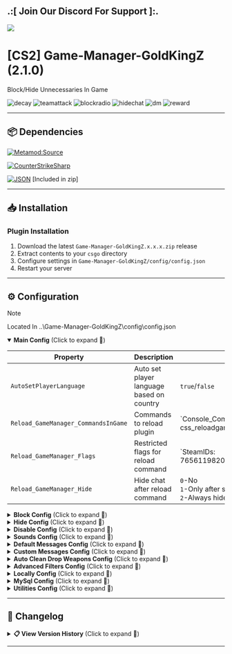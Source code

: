 ## .:[ Join Our Discord For Support ]:.

<a href="https://discord.com/invite/U7AuQhu"><img src="https://discord.com/api/guilds/651838917687115806/widget.png?style=banner2"></a>

# [CS2] Game-Manager-GoldKingZ (2.1.0)

Block/Hide Unnecessaries In Game

![decay](https://github.com/oqyh/cs2-Game-Manager/assets/48490385/6960136b-4aef-467e-b1ad-e4ec8c6baf8a)
![teamattack](https://github.com/oqyh/cs2-Game-Manager/assets/48490385/09beefa3-8431-4325-9352-9e2451b0d234)
![blockradio](https://github.com/oqyh/cs2-Game-Manager/assets/48490385/26efd5d8-3c3f-44c1-a0e6-43c6ce2157b8)
![hidechat](https://github.com/oqyh/cs2-Game-Manager/assets/48490385/1b5e2e57-3936-416f-895b-02731780e577)
![dm](https://github.com/user-attachments/assets/8e7e1631-bd94-4f8c-be22-20e3175eddec)
![reward](https://github.com/user-attachments/assets/6964f35e-daa9-4132-9d47-52dfd1947abf)


---

## 📦 Dependencies
[![Metamod:Source](https://img.shields.io/badge/Metamod:Source-2d2d2d?logo=sourceengine)](https://www.sourcemm.net)

[![CounterStrikeSharp](https://img.shields.io/badge/CounterStrikeSharp-83358F)](https://github.com/roflmuffin/CounterStrikeSharp)

[![JSON](https://img.shields.io/badge/JSON-000000?logo=json)](https://www.newtonsoft.com/json) [Included in zip]

---

## 📥 Installation

### Plugin Installation
1. Download the latest `Game-Manager-GoldKingZ.x.x.x.zip` release
2. Extract contents to your `csgo` directory
3. Configure settings in `Game-Manager-GoldKingZ/config/config.json`
4. Restart your server

---

## ⚙️ Configuration

> [!NOTE]
> Located In ..\Game-Manager-GoldKingZ\config\config.json                                           
>

<details open>
<summary><b>Main Config</b> (Click to expand 🔽)</summary>

| Property | Description | Values | Required |  
|----------|-------------|--------|----------|
| `AutoSetPlayerLanguage` | Auto set player language based on country | `true`/`false` | - |
| `Reload_GameManager_CommandsInGame` | Commands to reload plugin | `Console_Commands: css_reloadgamemanager,css_reloadgm | Chat_Commands:` | - |
| `Reload_GameManager_Flags` | Restricted flags for reload command | `SteamIDs: 76561198206086993,STEAM_0:1:507335558 | Flags: @css/root,@css/admin | Groups: #css/root,#css/admin` | - |
| `Reload_GameManager_Hide` | Hide chat after reload command | `0`-No<br>`1`-Only after success<br>`2`-Always hide | - |

</details>

<details>
<summary><b>Block Config</b> (Click to expand 🔽)</summary>

| Property | Description | Values | Required |  
|----------|-------------|--------|----------|
| `BlockRadio` | Block Players Radio | `true`/`false` | - |
| `BlockBotRadio` | Block Bot Radio | `true`/`false` | - |
| `BlockGrenadesRadio` | Block Radio When Throwing Grenades | `true`/`false` | - |
| `BlockChatWheel` | Block Chat Wheel | `true`/`false` | - |
| `BlockPing` | Block Players Ping | `true`/`false` | - |
| `BlockNameChanger` | Block animated name changers | `0`-No<br>`1`-Send to spec with warning<br>`2`-Send to spec + execute command after delay | - |
| `BlockNameChanger_Block` | Block duration (seconds) | e.g. `10` | `BlockNameChanger=1 or 2` |
| `BlockNameChanger_SendServerConsoleCommand` | Command after block timer | Placeholders: `{PLAYER_NAME}`, `{PLAYER_ID}`, etc. | `BlockNameChanger=2` |
| `Block_Commands_StartWith` | Block commands starting with | Array of strings | - |
| `Block_Commands_StartWith_IgnoreCase` | Ignore case for start-with | `true`/`false` | - |
| `Block_Commands_Contains` | Block commands containing | Array of strings | - |
| `Block_Commands_Contains_IgnoreCase` | Ignore case for contains | `true`/`false` | - |
| `Block_Commands_Ignore_Flags` | Ignore flags for command blocking | `SteamIDs: | Flags: | Groups:` | - |

</details>

<details>
<summary><b>Hide Config</b> (Click to expand 🔽)</summary>

| Property | Description | Values | Required |  
|----------|-------------|--------|----------|
| `HideRadar` | Hide Players Radar | `true`/`false` | - |
| `HideKillfeed` | Hide Killfeed | `0`-No<br>`1`-Hide completely<br>`2`-Show only my kills | - |
| `HideBloodAndHsSpark` | Hide Blood/Headshot Effects | `true`/`false` | - |
| `HideTeamMateHeadTag` | Hide Teammate Head Tags | `0`-No<br>`1`-Disable completely<br>`2`-Disable behind walls<br>`3`-Disable by distance | - |
| `HideTeamMateHeadTag_Distance` | Head Tag Visibility Distance | `50`-Very close<br>`150`-Close<br>`250`-Far | `HideTeamMateHeadTag=3` |
| `HideDeadBody` | Hide Dead Bodies | `0`-No<br>`1`-Immediately<br>`2`-After delay<br>`3`-Decay body | - |
| `HideDeadBody_Delay` | Body Hide Delay (seconds) | e.g. `10` | `HideDeadBody=2` |
| `HideLegs` | Hide Player Legs | `true`/`false` | - |
| `HideChatHUD` | Hide Chat HUD | `0`-No<br>`1`-Yes<br>`2`-Yes with delay | - |
| `HideChatHUD_Delay` | Chat Hide Delay (seconds) | e.g. `10` | `HideChatHUD=2` |
| `HideWeaponsHUD` | Hide Weapons Icons | `true`/`false` | - |

</details>

<details>
<summary><b>Disable Config</b> (Click to expand 🔽)</summary>

| Property | Description | Values | Required |  
|----------|-------------|--------|----------|
| `DisableFallDamage` | Disable Players Fall Damage | `true`/`false` | - |
| `DisableSvCheats_1` | Force-disable sv_cheats | `true`/`false` | - |
| `DisableC4` | Disable C4 In Game | `true`/`false` | - |
| `DisableCameraSpectator` | Disable spectator camera transitions | `true`/`false` | - |
| `DisableAimPunch` | Disable screen shake when damaged | `0`-No<br>`1`-Yes<br>`2`-Togglable (enabled by default)<br>`3`-Togglable (disabled by default) | - |
| `DisableAimPunch_CommandsInGame` | Toggle commands for aim punch | `Console_Commands: css_aim,css_aimpunch | Chat_Commands:` | `DisableAimPunch=2 or 3` |
| `DisableAimPunch_Flags` | Restricted flags for aim punch toggle | `SteamIDs: | Flags: | Groups:` | `DisableAimPunch=2 or 3` |
| `DisableAimPunch_Hide` | Hide chat after aim punch toggle | `0`-No<br>`1`-Only after success<br>`2`-Always hide | `DisableAimPunch=2 or 3` |

</details>

<details>
<summary><b>Sounds Config</b> (Click to expand 🔽)</summary>

| Property | Description | Values | Required |  
|----------|-------------|--------|----------|
| `Sounds_MuteMVPMusic` | Mute MVP music | `0`-No<br>`1`-MVP music only<br>`2`-MVP + round end music | - |
| `Sounds_MutePlayersFootSteps` | Mute footsteps | `true`/`false` | - |
| `Sounds_MuteJumpLand` | Mute jump land sounds | `true`/`false` | - |
| `Sounds_MuteKnife` | Mute knife stab sounds | `0`-No<br>`1`-Completely<br>`2`-Only on teammates | - |
| `Sounds_MuteKnife_SoundeventHash` | Soundevent hashes for knife mute | Array of numbers | `Sounds_MuteKnife=1 or 2` |
| `Sounds_MuteGunShots` | Mute gunshot sounds | `0`-No<br>`1`-Completely<br>`2`-Replace with M4 silencer<br>`3`-Replace with USP silencer<br>`4`-Custom replacement | - |
| `Sounds_MuteGunShots_weapon_id` | Custom gun sound: weapon ID | Number (e.g. `0`) | `Sounds_MuteGunShots=4` |
| `Sounds_MuteGunShots_sound_type` | Custom gun sound: type | Number (e.g. `9`) | `Sounds_MuteGunShots=4` |
| `Sounds_MuteGunShots_item_def_index` | Custom gun sound: item index | Number (e.g. `61`) | `Sounds_MuteGunShots=4` |
| `Custom_MuteSounds1` | Custom mute sounds 1 | `0`-No<br>`1`-Yes<br>`2`-Togglable (enabled)<br>`3`-Togglable (disabled) | - |
| `Custom_MuteSounds1_SoundeventHash_Global_Side` | Global soundevent hashes | Array of numbers | `Custom_MuteSounds1=1` |
| `Custom_MuteSounds1_SoundeventHash_Victim_Side` | Victim-side soundevent hashes | Array of numbers | `Custom_MuteSounds1=2 or 3` |
| `Custom_MuteSounds1_SoundeventHash_Attacker_Side` | Attacker-side soundevent hashes | Array of numbers | `Custom_MuteSounds1=2 or 3` |
| `Custom_MuteSounds1_CommandsInGame` | Toggle commands | `Console_Commands: | Chat_Commands:` | `Custom_MuteSounds1=2 or 3` |
| `Custom_MuteSounds1_Flags` | Restricted flags | `SteamIDs: | Flags: | Groups:` | `Custom_MuteSounds1=2 or 3` |
| `Custom_MuteSounds1_Hide` | Hide chat after toggle | `0`-No<br>`1`-Only after success<br>`2`-Always hide | `Custom_MuteSounds1=2 or 3` |
| `Custom_MuteSounds2` | Custom mute sounds 2 | `0`-No<br>`1`-Yes<br>`2`-Togglable (enabled)<br>`3`-Togglable (disabled) | - |
| `Custom_MuteSounds3` | Custom mute sounds 3 | `0`-No<br>`1`-Yes<br>`2`-Togglable (enabled)<br>`3`-Togglable (disabled) | - |

</details>

<details>
<summary><b>Default Messages Config</b> (Click to expand 🔽)</summary>

| Property | Description | Values | Required |  
|----------|-------------|--------|----------|
| `Ignore_BombPlantedHUDMessages` | Ignore bomb planted HUD messages/sound | `true`/`false` | - |
| `Ignore_TeamMateAttackMessages` | Ignore teammate attack messages | `true`/`false` | - |
| `Ignore_AwardsMoneyMessages` | Ignore money award messages | `true`/`false` | - |
| `Ignore_PlayerSavedYouByPlayerMessages` | Ignore "saved you" messages | `true`/`false` | - |
| `Ignore_ChickenKilledMessages` | Ignore chicken death messages | `true`/`false` | - |
| `Ignore_JoinTeamMessages` | Ignore team join messages | `true`/`false` | - |
| `Ignore_PlantingBombMessages` | Ignore "[PLANTING!]" messages | `true`/`false` | - |
| `Ignore_DefusingBombMessages` | Ignore "[DEFUSING!]" messages | `true`/`false` | - |
| `Ignore_DisconnectMessages` | Ignore disconnect messages | `0`-No<br>`1`-Completely<br>`2`-Also remove killfeed icon | - |
| `Ignore_Custom_TextMsg` | Ignore custom TextMsg messages | Array of strings | - |
| `Ignore_Custom_HintText` | Ignore custom HintText messages | Array of strings | - |
| `Ignore_Custom_RadioText` | Ignore custom RadioText messages | Array of strings | - |

</details>

<details>
<summary><b>Custom Messages Config</b> (Click to expand 🔽)</summary>

| Property | Description | Values | Required |  
|----------|-------------|--------|----------|
| `Custom_ChatMessages` | Enable custom chat messages (via `chat_processor.json`) | `true`/`false` | - |
| `Custom_JoinTeamMessages` | Customize team join messages | `true`-Exclude bots<br>`false`-Include bots | `Custom_ChatMessages=true` |
| `Custom_ThrowNadeMessages` | Customize grenade throw messages | `1`-Exclude bots<br>`2`-Include bots<br>`3`-Hide when (mp_teammates_are_enemies true)<br>`4`-Show when (exclude bots)<br>`5`-Show when (include bots) | `Custom_ChatMessages=true` |
| `Custom_ChatMessages_Mode` | Chat message visibility | `1`-Show to all<br>`2`-Alive can't see dead messages<br>`3`-Alive see only team dead messages | `Custom_ChatMessages=true` |
| `Custom_ChatMessages_ExcludeStartWith` | Exclude chat messages starting with prefixes | Array of strings | `Custom_ChatMessages=true` |
| `Custom_ChatMessages_ExcludeStartWith_IgnoreCase` | Ignore case for start-with | `true`/`false` | `Custom_ChatMessages=true` |
| `Custom_ChatMessages_ExcludeContains` | Exclude chat messages containing text | Array of strings | `Custom_ChatMessages=true` |
| `Custom_ChatMessages_ExcludeContains_IgnoreCase` | Ignore case for contains | `true`/`false` | `Custom_ChatMessages=true` |

</details>

<details>
<summary><b>Auto Clean Drop Weapons Config</b> (Click to expand 🔽)</summary>

| Property | Description | Values | Required |  
|----------|-------------|--------|----------|
| `AutoClean_Enable` | Enable auto clean dropped weapons | `true`/`false` | - |
| `AutoClean_Timer` | Check interval (seconds) | `1`-`999` | `AutoClean_Enable=true` |
| `AutoClean_MaxWeaponsOnGround` | Start cleaning when X weapons on ground | `1`-`999` | `AutoClean_Enable=true` |
| `AutoClean_TheseDroppedWeaponsOnly` | Weapons to auto clean | `A`-Snipers<br>`B`-Rifles<br>`C`-LMGs<br>`D`-Shotguns<br>`E`-SMGs<br>`F`-Pistols<br>`G`-Grenades<br>`H`-Defuse kits<br>`I`-Taser<br>`J`-Healthshot<br>`K`-Knives<br>`ANY`-All weapons<br>Or specific weapon names | `AutoClean_Enable=true` |

**Weapon Categories Key:**
- `A`: AWP, G3SG1, SCAR-20, SSG 08
- `B`: AK-47, AUG, FAMAS, Galil, M4 variants
- `C`: M249, Negev
- `D`: Mag-7, Nova, Sawed-off, XM1014
- `E`: Bizon, MAC-10, MP5, MP7, MP9, P90, UMP-45
- `F`: All pistols
- `G`: All grenades
- `H`: Defuse kits
- `I`: Zeus
- `J`: Healthshot
- `K`: Knives

</details>

<details>
<summary><b>Advanced Filters Config</b> (Click to expand 🔽)</summary>

| Property | Description | Values | Required |  
|----------|-------------|--------|----------|
| `Filter_Whitelist_Ips` | Whitelist IP addresses | Array of IPs | - |
| `Filter_Whitelist_URLs` | Whitelist URLs | Array of URLs | - |
| `Filter_Players_Names` | Filter player names | `0`-No<br>`1`-Check IPs<br>`2`-Check URLs<br>`3`-Check both | - |
| `Filter_Players_Chat` | Filter player chat | `0`-No<br>`1`-Check IPs<br>`2`-Check URLs<br>`3`-Check both | - |

</details>

<details>
<summary><b>Locally Config</b> (Click to expand 🔽)</summary>

| Property | Description | Values | Required |  
|----------|-------------|--------|----------|
| `Cookies_Enable` | Save player data locally | `0`-No<br>`1`-On disconnect<br>`2`-On map change | - |
| `Cookies_AutoRemovePlayerOlderThanXDays` | Auto delete inactive players (days) | `0`-Don't delete<br>`1`+ days | `Cookies_Enable=1 or 2` |

</details>

<details>
<summary><b>MySql Config</b> (Click to expand 🔽)</summary>

| Property | Description | Values | Required |  
|----------|-------------|--------|----------|
| `MySql_Enable` | Save player data to MySQL | `0`-No<br>`1`-On disconnect<br>`2`-On map change | - |
| `MySql_ConnectionTimeout` | Connection timeout (seconds) | e.g. `30` | `MySql_Enable=1 or 2` |
| `MySql_RetryAttempts` | Retry attempts on failure | e.g. `3` | `MySql_Enable=1 or 2` |
| `MySql_RetryDelay` | Delay between retries (seconds) | e.g. `2` | `MySql_Enable=1 or 2` |
| `MySql_Servers` | MySQL server configurations | Array of server objects | `MySql_Enable=1 or 2` |
| `MySql_AutoRemovePlayerOlderThanXDays` | Auto delete inactive players (days) | `0`-Don't delete<br>`1`+ days | `MySql_Enable=1 or 2` |

</details>

<details>
<summary><b>Utilities Config</b> (Click to expand 🔽)</summary>

| Property | Description | Values | Required |  
|----------|-------------|--------|----------|
| `AutoUpdateGeoLocation` | Auto update GeoLocation data | `true`/`false` | - |
| `EnableDebug` | Enable Debug Mode | `0`-No<br>`1`-Debug everything<br>`2`-Custom_MuteSounds only<br>`3`-Sounds_MuteGunShots only<br>`4`-Ignore_Custom messages only | - |

</details>

---


## 📜 Changelog

<details>
<summary><b>📋 View Version History</b> (Click to expand 🔽)</summary>

### [2.1.0]
- Rework On Plugin
- Optimize On Hook UnHook
- Moved Custom_JoinTeamMessages,Custom_ThrowNadeMessages,Custom_ChatMessages_ExcludeStartWith To Custom_ChatMessages (chat_processor.json)
- Fix/Compatibility With cs2fix
- Fix Exploit On Names/Chat In Custom_ChatMessages
- Fix HideDeadBody
- Fix Ignore_DisconnectMessages 2
- Fix AutoClean_Enable Lag
- Fix On chat_processor.json Flags
- Removed AutoClean_DropWeapons
- Added Reload_GameManager_CommandsInGame
- Added Reload_GameManager_Flags
- Added Reload_GameManager_Hide
- Added Block_Commands_StartWith
- Added Block_Commands_StartWith_IgnoreCase
- Added Block_Commands_Contains_IgnoreCase
- Added Block_Commands_Ignore_Flags
- Added DisableAimPunch
- Added DisableAimPunch_CommandsInGame
- Added DisableAimPunch_Flags
- Added DisableAimPunch_Hide
- Added Custom_MuteSounds1 And MuteSounds2 And MuteSounds3
- Added Custom_MuteSounds
- Added Custom_MuteSounds_SoundeventHash_Global_Side
- Added Custom_MuteSounds_SoundeventHash_Victim_Side
- Added Custom_MuteSounds_SoundeventHash_Attacker_Side
- Added Custom_MuteSounds_CommandsInGame
- Added Custom_MuteSounds_Flags
- Added Custom_MuteSounds_Hide
- Added Multiple MySql
- Added Locally 
- Added Added AutoSetPlayerLanguage
- Added Added BlockNameChanger
- Added Added BlockNameChanger_SendServerConsoleCommand
- Added Added Block_Commands_StartWith
- Added Added Block_Commands_StartWith_IgnoreCase
- Added Added Block_Commands_Contains
- Added Added Block_Commands_Contains_IgnoreCase
- Added Added Block_Commands_Ignore_Flags
- Added Added DisableCameraSpectator
- Added Added Sounds_MuteMVPMusic 2 = MVP Music And Round End Music
- Added Added Sounds_MuteKnife_SoundeventHash
- Added Added Ignore_Custom_TextMsg
- Added Added Ignore_Custom_HintText
- Added Added Ignore_Custom_RadioText
- Added Added Custom_ChatMessages_Mode
- Added Added Custom_ChatMessages_ExcludeStartWith
- Added Added Custom_ChatMessages_ExcludeStartWith_IgnoreCase
- Added Added Custom_ChatMessages_ExcludeContains
- Added Added Custom_ChatMessages_ExcludeContains_IgnoreCase
- Added AutoClean_Timer
- Added Filter_Whitelist_Ips
- Added Filter_Whitelist_URLs
- Added Filter_Players_Names
- Added Filter_Players_Chat
- Added AutoUpdateGeoLocation
- Added EnableDebug 1 to 4
- Added In chat_processor.json
 - ClanTag_ScoreBoard
 - ClanTag_Chat
 - BotTakeOver
 - {PLAYER_NAME}
 - {BOT_NAME}
 - {ClanTag_ScoreBoard}
 - {ClanTag_Chat}
 - {PLAYER_LOCATION}
 - {PLAYER_MSG}
 - {team_color}
 
### [2.0.9]
#### **Bug Fixes**
- Fixed various bugs
- Fixed HideDeadBody issues
- Fixed DisableTeamMateHeadTag_Distance
- Fixed EnableDebug

#### **Improvements**  
- Reworked plugin for better stability  
- Added config descriptions in `config.json`  

#### **New Features**
- Added DisableTeamMateHeadTag 3 Distance
- Added DisableTeamMateHeadTag_Distance
- Added chat_processor.json
- Added Custom_ChatMessages  
- Added Custom_ChatMessages_ExcludeStartWith

#### **Removals**
- Removed Mode3_TimeXSecsDecayDeadBody 
- Removed all Toggle options:
  - Toggle_AutoRemovePlayerCookieOlderThanXDays  
  - Toggle_AutoRemovePlayerMySqlOlderThanXDays
- Removed MySQL integration

### [2.0.8]
#### **Bug Fixes**
- Fixed bot join error ("System.ArgumentException: Player with slot X not found")
- Fixed nade location placeholder `{1}` in language files

### [2.0.7]
#### **New Features**
- Added `Sounds_MutePlayersFootSteps`
- Added `Sounds_MuteDropWeapons` (K) for knife drop sounds
- Added `Ignore_PlantingBombMessages`
- Added `Ignore_DefusingBombMessages`
- Added `AutoCleanDropWeaponsOnXWeaponsInGround`

#### **Improvements**
- General code cleanup
- Removed deprecated timing modes
- Reworked weapon cleanup systems

### [2.0.6]
#### **Audio Controls**
- Added custom gunshot sound replacement (Mode 4)
- Added knife sound muting options
- Added various sound mute toggles

#### **Bug Fixes**
- Fixed dead body and glove visibility issues

### [2.0.5]
#### **New Features**
- Added `IgnoreChickenKilledMessages`
- Added `EnableDebug` option

#### **Fixes**
- Fixed glove clearing in body modes

### [2.0.4]
#### **Audio**
- Added gunshot mute modes (1-3)

#### **Messages**
- Added money award ignore options

### [2.0.3]
#### **HUD Improvements**
- Fixed leg, chat and weapon HUD modes
- Added disconnect message controls

### [2.0.2]
#### **Grenade System**
- Fixed null grenade messages
- Added Mode 4 grenade messages

### [2.0.1]
#### **Bug Fixes**
- Fixed dead body mode null exception

### [2.0.0] Major Update
#### **Core Changes**
- Upgraded to .NET 8
- Split features to separate plugins

#### **New Systems**
- Added MySQL support
- Enhanced body/hud management
- Added weapon auto-cleanup

### [1.0.8]
#### **Server Management**
- Fixed restart/rotation modes
- Added weapon cleanup timer

### [1.0.7]
- Added default restart map
- Fixed dead body interactions

### [1.0.6]
- Fixed dead body implementation

### [1.0.5]
#### **Radio/Chat**
- Added cooldown systems
- Added threshold controls

### [1.0.4]
#### **Team Management**
- Added head tag controls
- Added server rotation

### [1.0.3]
- Added server restart system

### [1.0.2]
- Added leg disable option
- Fixed message systems

### [1.0.1]
#### **Initial Features**
- Added grenade radio disable
- Added radar/money controls
- Added message ignore options

### [1.0.0]
- Initial plugin release

</details>

---
